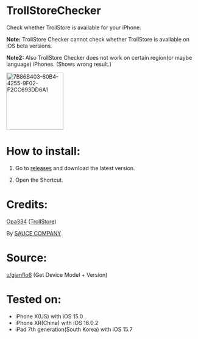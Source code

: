 # TrollStoreChecker

Check whether TrollStore is available for your iPhone.

**Note:** TrollStore Checker cannot check whether TrollStore is available on iOS beta versions. 

**Note2:** Also TrollStore Checker does not work on certain region(or maybe language) iPhones. (Shows wrong result.)

<img width="150" alt="7B86B403-60B4-4255-9F02-F2CC693DD6A1" src="https://user-images.githubusercontent.com/82555878/197333210-428913ba-c8d0-476b-9ae8-c3b981e73f2f.png">

# How to install:

1. Go to [releases](https://github.com/Dr-Sauce/TrollStoreChecker/releases) and download the latest version.

2. Open the Shortcut. 

# Credits:

[Opa334](https://github.com/opa334) ([TrollStore](https://github.com/opa334/TrollStore))

By [SAUCE COMPANY](m.blog.naver.com/sauce2011])

# Source:

[u/gianflo6](https://www.reddit.com/r/shortcuts/comments/fnp34c/comment/flbjtzm/) (Get Device Model + Version)

# Tested on:
- iPhone X(US) with iOS 15.0
- iPhone XR(China) with iOS 16.0.2
- iPad 7th generation(South Korea) with iOS 15.7
